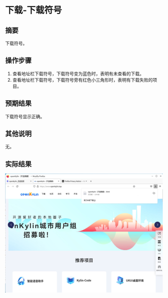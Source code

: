 # 下载-下载符号

## 摘要

下载符号。

## 操作步骤

1. 查看地址栏下载符号，下载符号变为蓝色时，表明有未查看的下载。
2. 查看地址栏下载符号，下载符号旁有红色小三角形时，表明有下载失败的项目。

## 预期结果

下载符号显示正确。

## 其他说明

无。

## 实际结果

![alt text](image-108.png)